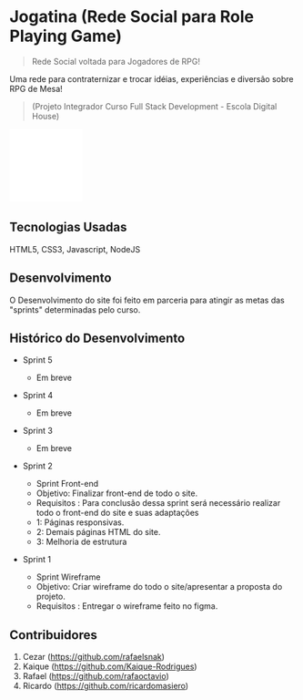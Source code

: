 # Jogatina (Rede Social para Role Playing Game)
> Rede Social voltada para Jogadores de RPG!

Uma rede para contraternizar e trocar idéias, experiências e diversão sobre RPG de Mesa!

>(Projeto Integrador Curso Full Stack Development - Escola Digital House)

![](tetris.gif)


## Tecnologias Usadas

HTML5, CSS3, Javascript, NodeJS

## Desenvolvimento

O Desenvolvimento do site foi feito em parceria para atingir as metas das "sprints" determinadas pelo curso.

## Histórico do Desenvolvimento

* Sprint 5

   - Em breve 

* Sprint 4

    - Em breve 

* Sprint 3

    - Em breve 
    
* Sprint 2

    - Sprint Front-end
    - Objetivo: Finalizar front-end de todo o site.
    - Requisitos : Para conclusão dessa sprint será necessário realizar todo o front-end do site e suas adaptações
    - 1: Páginas responsivas.
    - 2: Demais páginas HTML do site.
    - 3: Melhoria de estrutura

- Sprint 1

    - Sprint Wireframe
    - Objetivo: Criar wireframe do todo o site/apresentar a proposta do projeto.
    - Requisitos : Entregar o wireframe feito no figma.
  

## Contribuidores

1. Cezar (https://github.com/rafaelsnak)
2. Kaique (https://github.com/Kaique-Rodrigues)
3. Rafael (https://github.com/rafaoctavio)
4. Ricardo (https://github.com/ricardomasiero)

